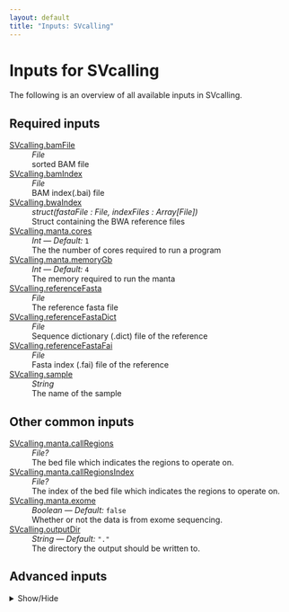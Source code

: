 ```yaml
---
layout: default
title: "Inputs: SVcalling"
---
```


# Inputs for SVcalling

The following is an overview of all available inputs in
SVcalling.


## Required inputs
<dl>
<dt id="SVcalling.bamFile"><a href="#SVcalling.bamFile">SVcalling.bamFile</a></dt>
<dd>
    <i>File </i><br />
    sorted BAM file
</dd>
<dt id="SVcalling.bamIndex"><a href="#SVcalling.bamIndex">SVcalling.bamIndex</a></dt>
<dd>
    <i>File </i><br />
    BAM index(.bai) file
</dd>
<dt id="SVcalling.bwaIndex"><a href="#SVcalling.bwaIndex">SVcalling.bwaIndex</a></dt>
<dd>
    <i>struct(fastaFile : File, indexFiles : Array[File]) </i><br />
    Struct containing the BWA reference files
</dd>
<dt id="SVcalling.manta.cores"><a href="#SVcalling.manta.cores">SVcalling.manta.cores</a></dt>
<dd>
    <i>Int </i><i>&mdash; Default:</i> <code>1</code><br />
    The the number of cores required to run a program
</dd>
<dt id="SVcalling.manta.memoryGb"><a href="#SVcalling.manta.memoryGb">SVcalling.manta.memoryGb</a></dt>
<dd>
    <i>Int </i><i>&mdash; Default:</i> <code>4</code><br />
    The memory required to run the manta
</dd>
<dt id="SVcalling.referenceFasta"><a href="#SVcalling.referenceFasta">SVcalling.referenceFasta</a></dt>
<dd>
    <i>File </i><br />
    The reference fasta file
</dd>
<dt id="SVcalling.referenceFastaDict"><a href="#SVcalling.referenceFastaDict">SVcalling.referenceFastaDict</a></dt>
<dd>
    <i>File </i><br />
    Sequence dictionary (.dict) file of the reference
</dd>
<dt id="SVcalling.referenceFastaFai"><a href="#SVcalling.referenceFastaFai">SVcalling.referenceFastaFai</a></dt>
<dd>
    <i>File </i><br />
    Fasta index (.fai) file of the reference
</dd>
<dt id="SVcalling.sample"><a href="#SVcalling.sample">SVcalling.sample</a></dt>
<dd>
    <i>String </i><br />
    The name of the sample
</dd>
</dl>

## Other common inputs
<dl>
<dt id="SVcalling.manta.callRegions"><a href="#SVcalling.manta.callRegions">SVcalling.manta.callRegions</a></dt>
<dd>
    <i>File? </i><br />
    The bed file which indicates the regions to operate on.
</dd>
<dt id="SVcalling.manta.callRegionsIndex"><a href="#SVcalling.manta.callRegionsIndex">SVcalling.manta.callRegionsIndex</a></dt>
<dd>
    <i>File? </i><br />
    The index of the bed file which indicates the regions to operate on.
</dd>
<dt id="SVcalling.manta.exome"><a href="#SVcalling.manta.exome">SVcalling.manta.exome</a></dt>
<dd>
    <i>Boolean </i><i>&mdash; Default:</i> <code>false</code><br />
    Whether or not the data is from exome sequencing.
</dd>
<dt id="SVcalling.outputDir"><a href="#SVcalling.outputDir">SVcalling.outputDir</a></dt>
<dd>
    <i>String </i><i>&mdash; Default:</i> <code>"."</code><br />
    The directory the output should be written to.
</dd>
</dl>

## Advanced inputs
<details>
<summary> Show/Hide </summary>
<dl>
<dt id="SVcalling.clever.memory"><a href="#SVcalling.clever.memory">SVcalling.clever.memory</a></dt>
<dd>
    <i>String </i><i>&mdash; Default:</i> <code>"15G"</code><br />
    The memory required to run the programs
</dd>
<dt id="SVcalling.clever.threads"><a href="#SVcalling.clever.threads">SVcalling.clever.threads</a></dt>
<dd>
    <i>Int </i><i>&mdash; Default:</i> <code>10</code><br />
    The the number of threads required to run a program
</dd>
<dt id="SVcalling.delly.memory"><a href="#SVcalling.delly.memory">SVcalling.delly.memory</a></dt>
<dd>
    <i>String </i><i>&mdash; Default:</i> <code>"15G"</code><br />
    The memory required to run the programs
</dd>
<dt id="SVcalling.dockerImages"><a href="#SVcalling.dockerImages">SVcalling.dockerImages</a></dt>
<dd>
    <i>Map[String,String] </i><i>&mdash; Default:</i> <code>{"bcftools": "quay.io/biocontainers/bcftools:1.9--ha228f0b_3", "clever": "quay.io/biocontainers/clever-toolkit:2.4--py36hcfe0e84_6", "delly": "quay.io/biocontainers/delly:0.8.1--h4037b6b_1", "manta": "quay.io/biocontainers/manta:1.4.0--py27_1", "picard": "quay.io/biocontainers/picard:2.19.0--0", "samtools": "quay.io/biocontainers/samtools:1.8--h46bd0b3_5", "survivor": "quay.io/biocontainers/survivor:1.0.6--h6bb024c_0"}</code><br />
    A map describing the docker image used for the tasks.
</dd>
<dt id="SVcalling.mateclever.cleverMaxDelLength"><a href="#SVcalling.mateclever.cleverMaxDelLength">SVcalling.mateclever.cleverMaxDelLength</a></dt>
<dd>
    <i>Int </i><i>&mdash; Default:</i> <code>100000</code><br />
    The maximum deletion length to look for in Clever predictions.
</dd>
<dt id="SVcalling.mateclever.maxLengthDiff"><a href="#SVcalling.mateclever.maxLengthDiff">SVcalling.mateclever.maxLengthDiff</a></dt>
<dd>
    <i>Int </i><i>&mdash; Default:</i> <code>30</code><br />
    The maximum length difference between split-read and read-pair deletion to be considered identical.
</dd>
<dt id="SVcalling.mateclever.maxOffset"><a href="#SVcalling.mateclever.maxOffset">SVcalling.mateclever.maxOffset</a></dt>
<dd>
    <i>Int </i><i>&mdash; Default:</i> <code>150</code><br />
    The maximum center distance between split-read and read-pair deletion to be considered identical.
</dd>
<dt id="SVcalling.mateclever.memory"><a href="#SVcalling.mateclever.memory">SVcalling.mateclever.memory</a></dt>
<dd>
    <i>String </i><i>&mdash; Default:</i> <code>"15G"</code><br />
    The memory required to run the programs
</dd>
<dt id="SVcalling.mateclever.threads"><a href="#SVcalling.mateclever.threads">SVcalling.mateclever.threads</a></dt>
<dd>
    <i>Int </i><i>&mdash; Default:</i> <code>10</code><br />
    The the number of threads required to run a program
</dd>
<dt id="SVcalling.renameSample.javaXmx"><a href="#SVcalling.renameSample.javaXmx">SVcalling.renameSample.javaXmx</a></dt>
<dd>
    <i>String </i><i>&mdash; Default:</i> <code>"8G"</code><br />
    The max. memory allocated for JAVA
</dd>
<dt id="SVcalling.renameSample.memory"><a href="#SVcalling.renameSample.memory">SVcalling.renameSample.memory</a></dt>
<dd>
    <i>String </i><i>&mdash; Default:</i> <code>"24G"</code><br />
    The memory required to run the programs
</dd>
<dt id="SVcalling.survivor.breakpointDistance"><a href="#SVcalling.survivor.breakpointDistance">SVcalling.survivor.breakpointDistance</a></dt>
<dd>
    <i>Int </i><i>&mdash; Default:</i> <code>1000</code><br />
    The distance between pairwise breakpoints between SVs
</dd>
<dt id="SVcalling.survivor.distanceBySvSize"><a href="#SVcalling.survivor.distanceBySvSize">SVcalling.survivor.distanceBySvSize</a></dt>
<dd>
    <i>Int </i><i>&mdash; Default:</i> <code>0</code><br />
    A boolean to predict the pairwise distance between the SVs based on their size
</dd>
<dt id="SVcalling.survivor.memory"><a href="#SVcalling.survivor.memory">SVcalling.survivor.memory</a></dt>
<dd>
    <i>String </i><i>&mdash; Default:</i> <code>"24G"</code><br />
    The memory required to run the programs
</dd>
<dt id="SVcalling.survivor.minSize"><a href="#SVcalling.survivor.minSize">SVcalling.survivor.minSize</a></dt>
<dd>
    <i>Int </i><i>&mdash; Default:</i> <code>30</code><br />
    The mimimum size of SV to be merged
</dd>
<dt id="SVcalling.survivor.strandType"><a href="#SVcalling.survivor.strandType">SVcalling.survivor.strandType</a></dt>
<dd>
    <i>Int </i><i>&mdash; Default:</i> <code>1</code><br />
    A boolean to include strand type of an SV to be merged
</dd>
<dt id="SVcalling.survivor.suppVecs"><a href="#SVcalling.survivor.suppVecs">SVcalling.survivor.suppVecs</a></dt>
<dd>
    <i>Int </i><i>&mdash; Default:</i> <code>2</code><br />
    The minimum number of SV callers to support the merging
</dd>
<dt id="SVcalling.survivor.svType"><a href="#SVcalling.survivor.svType">SVcalling.survivor.svType</a></dt>
<dd>
    <i>Int </i><i>&mdash; Default:</i> <code>1</code><br />
    A boolean to include the type SV to be merged
</dd>
</dl>
</details>




